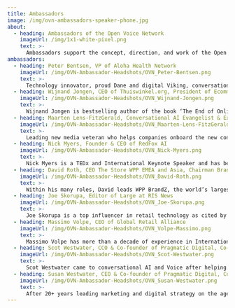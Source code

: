 ```yaml
---
title: Ambassadors
image: /img/ovn-ambassadors-speaker-phone.jpg
about:
  - heading: Ambassadors of the Open Voice Network
    imageUrl: /img/1x1-white-pixel.png
    text: >-
      Ambassadors support the concept, direction, and work of the Open Voice Network. Each with notable platforms and influence, they are important to the outreach of OVN through their public support and promotion.
ambassadors:
  - heading: Peter Bentsen, VP of Aloha Health Network
    imageUrl: /img/OVN-Ambassador-Headshots/OVN_Peter-Bentsen.png
    text: >-
      Technology innovator, proud Dane and digital Viking, conversational AI and digital health ambassador, patient-, privacy- and security advocate; Peter Bentsen is driven to enable AI for Healthcare & Life sciences, in particular, to enable scale efficiencies, free up frontline resources to focus on patient-centric, outcomes-based healthcare.
  - heading: Wijnand Jongen, CEO of Thuiswinkel.org, President of Ecommerce Europe
    imageUrl: /img/OVN-Ambassador-Headshots/OVN_Wijnand-Jongen.png
    text: >-
      Wijnand Jongen is bestselling author of the book ‘The End of Online Shopping: the future of retail in an always connected world’ and highly sought-after keynote speaker alongside his work at the Dutch e-commerce association Thuiswinkel.org and Ecommerce Europe.
  - heading: Maarten Lens-FitzGerald, Conversational AI Evangelist & Executive Consultant
    imageUrl: /img/OVN-Ambassador-Headshots/OVN_Maarten-Lens-FitzGerald.png
    text: >-
      Leading new media veteran who helps companies onboard the new conversational channel. Founder of Project ZIlver: empower older adults with speech technology. Also founder of the Voice Commons: national, private by design, and open smart assistants for all. More at lens-fitzgerald.com.
  - heading: Nick Myers, Founder & CEO of RedFox AI
    imageUrl: /img/OVN-Ambassador-Headshots/OVN_Nick-Myers.png
    text: >-
      Nick Myers is a TEDx and International Keynote Speaker and has been featured in publications such as PR Daily, In Business Magazine, and the Journal of Digital & Social Media Marketing for his work with Artificial Intelligence and voice assistant technologies.
  - heading: David Roth, CEO The Store WPP EMEA and Asia, Chairman BrandZ and BAV Group
    imageUrl: /img/OVN-Ambassador-Headshots/OVN_David-Roth.png
    text: >-
      Within his many roles, David leads WPP BrandZ, the world’s largest brand equity study. He is a leading authority on digital, Artificial Intelligence and voice recognition in retail. David has authored a number of books and studies, including “A History of Retail in 100 Objects”; “The Third Era of Digital Retailing”; “Smart Shopping – How Artificial Intelligence is transforming the retail conversation” and has been featured on BBC, CCTV China, Phoenix TV China, CNBC, Yale, CKGSB and Cambridge Universities and The World Economic Forum, Davos.
  - heading: Joe Skorupa, Editor of Large at RIS News
    imageUrl: /img/OVN-Ambassador-Headshots/OVN_Joe-Skorupa.png
    text: >-
      Joe Skorupa is a top influencer in retail technology as cited by independent media, a frequent speaker at conferences and webinars, and his blog, Retail Insight, was named the top retail blog in the country in 2019 by Folio Magazine.
  - heading: Massimo Volpe, CEO of Global Retail Alliance
    imageUrl: /img/OVN-Ambassador-Headshots/OVN_Volpe-Massimo.png
    text: >-
      Massimo Volpe has more than a decade of experience in International Retail organizations, learning and innovation. As a citizen of the world, for work and passion, Massiamo dreams to apply his experience to unleash a real wave of inspiration on innovation in the Global Retail sector.
  - heading: Scot Westwater, CCO & Co-founder of Pragmatic Digital, Co-founder & Instructor of Voice Masters
    imageUrl: /img/OVN-Ambassador-Headshots/OVN_Scot-Westwater.png
    text: >-
      Scot Westwater came to conversational AI and Voice after helping clients succeed in the digital and user experience space for over 20 years. His commitment to helping enterprises use conversational AI to solve business problems and improve customer experience manifests itself in his support of OVN, his book (Voice Strategy), talks, articles, and online courses.
  - heading: Susan Westwater, CEO & Co-founder of Pragmatic Digital, Co-founder of Instructor at Voice Masters
    imageUrl: /img/OVN-Ambassador-Headshots/OVN_Susan-Westwater.png
    text: >-
      After 20+ years leading marketing and digital strategy on the agency and corporate side, Susan shifted her focus to helping organizations understand and capitalize on the opportunity that is conversational AI. She is committed to education through her numerous talks, articles, book (Voice Strategy), online education courses, and work as part of OVN.
---
```


